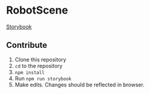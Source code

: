 # RobotScene

[Storybook](https://wisc-hci.github.io/robot-scene/)

## Contribute

1. Clone this repository
2. `cd` to the repository
3. `npm install`
4. Run `npm run storybook`
5. Make edits. Changes should be reflected in browser.
